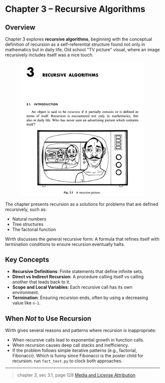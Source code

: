 # Chapter 3 – Recursive Algorithms

## Overview

Chapter 3 explores **recursive algorithms**, beginning with the conceptual definition of recursion as a self-referential structure found not only in mathematics but in daily life. Old school "TV picture" visual, where an image recursively includes itself was a nice touch.

<p align="center">
  <img src="/assets/recursion_tv.png" alt="Recursion" width="400"/>
</p>



The chapter presents recursion as a solutions for problems that are defined recursively, such as:

- Natural numbers
- Tree structures
- The factorial function

Wirth discusses the general recursive form: A formula that refines itself with termination conditions to ensure recursion eventually halts. 

## Key Concepts

- **Recursive Definitions**: Finite statements that define infinite sets.
- **Direct vs Indirect Recursion**: A procedure calling itself vs calling another that leads back to it.
- **Scope and Local Variables**: Each recursive call has its own environment.
- **Termination**: Ensuring recursion ends, often by using a decreasing value like `n-1`.

## When *Not* to Use Recursion

Wirth gives several reasons and patterns where recursion is inappropriate:

- When recursive calls lead to exponential growth in function calls.
- When recursion causes deep call stacks and inefficiency.
- If the problem follows simple iterative patterns (e.g., factorial, Fibonacci). Which is funny since Fibonacci is the poster child for recursion. run ``fact_test.py`` to clock both approaches.  

---
> chapter 3, sec 3.1, page 128
[Media and License Attribution](/REFERENCES.md)

